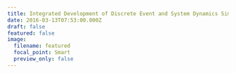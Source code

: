 ```yaml
---
title: Integrated Development of Discrete Event and System Dynamics Simulation Model
date: 2016-03-13T07:53:00.000Z
draft: false
featured: false
image:
  filename: featured
  focal_point: Smart
  preview_only: false
---
```

